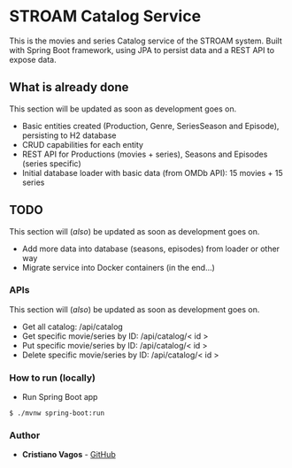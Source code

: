 # STROAM Catalog Service

This is the movies and series Catalog service of the STROAM system.
Built with Spring Boot framework, using JPA to persist data and a REST API to expose data.

## What is already done
This section will be updated as soon as development goes on.
* Basic entities created (Production, Genre, SeriesSeason and Episode), persisting to H2 database
* CRUD capabilities for each entity
* REST API for Productions (movies + series), Seasons and Episodes (series specific)
* Initial database loader with basic data (from OMDb API): 15 movies + 15 series

## TODO
This section will (_also_) be updated as soon as development goes on.
* Add more data into database (seasons, episodes) from loader or other way
* Migrate service into Docker containers (in the end...)

### APIs
This section will (_also_) be updated as soon as development goes on.

* Get all catalog: /api/catalog
* Get specific movie/series by ID: /api/catalog/< id >
* Put specific movie/series by ID: /api/catalog/< id >
* Delete specific movie/series by ID: /api/catalog/< id >

### How to run (locally)

* Run Spring Boot app
```
$ ./mvnw spring-boot:run
```

### Author
* **Cristiano Vagos** - [GitHub](https://github.com/cristianovagos)